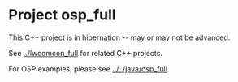 # Project osp_full

This C++ project is in hibernation -- may or may not be advanced.

See [../lwcomcon_full](../lwcomcon_full) for related C++ projects.

For OSP examples, please see [../../java/osp_full](../../java/osp_full).
